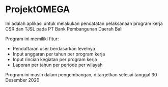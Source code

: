 # ProjektOMEGA

Ini adalah aplikasi untuk melakukan pencatatan pelaksanaan program kerja CSR dan TJSL pada PT Bank Pembangunan Daerah Bali

Program ini memiliki fitur:
- Pendaftaran user berdasarkan levelnya
- Input anggaran per tahun per program kerja
- Input rincian kegiatan per program kerja
- Laporan per tahun per periode per wilayah

Program ini masih dalam pengembangan, ditargetkan selesai tanggal 30 Desember 2020
